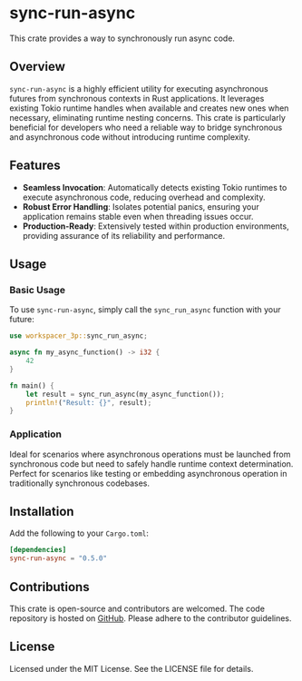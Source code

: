 # sync-run-async
This crate provides a way to synchronously run async code.

## Overview
`sync-run-async` is a highly efficient utility for executing asynchronous futures from synchronous contexts in Rust applications. It leverages existing Tokio runtime handles when available and creates new ones when necessary, eliminating runtime nesting concerns. This crate is particularly beneficial for developers who need a reliable way to bridge synchronous and asynchronous code without introducing runtime complexity.

## Features
- **Seamless Invocation**: Automatically detects existing Tokio runtimes to execute asynchronous code, reducing overhead and complexity.
- **Robust Error Handling**: Isolates potential panics, ensuring your application remains stable even when threading issues occur.
- **Production-Ready**: Extensively tested within production environments, providing assurance of its reliability and performance.

## Usage
### Basic Usage
To use `sync-run-async`, simply call the `sync_run_async` function with your future:

```rust
use workspacer_3p::sync_run_async;

async fn my_async_function() -> i32 {
    42
}

fn main() {
    let result = sync_run_async(my_async_function());
    println!("Result: {}", result);
}
```

### Application
Ideal for scenarios where asynchronous operations must be launched from synchronous code but need to safely handle runtime context determination. Perfect for scenarios like testing or embedding asynchronous operation in traditionally synchronous codebases.

## Installation
Add the following to your `Cargo.toml`:
```toml
[dependencies]
sync-run-async = "0.5.0"
```

## Contributions
This crate is open-source and contributors are welcomed. The code repository is hosted on [GitHub](https://github.com/klebs6/klebs-general). Please adhere to the contributor guidelines.

## License
Licensed under the MIT License. See the LICENSE file for details.
